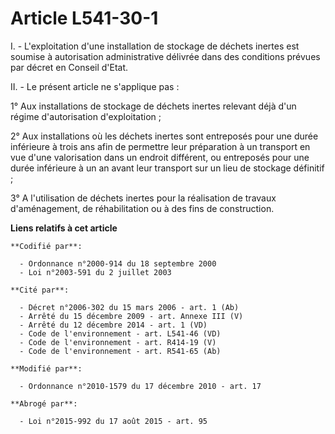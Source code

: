 # Article L541-30-1

I. - L'exploitation d'une installation de stockage de déchets inertes est soumise à autorisation administrative délivrée dans
des conditions prévues par décret en Conseil d'Etat.

II. - Le présent article ne s'applique pas :

1° Aux installations de stockage de déchets inertes relevant déjà d'un régime d'autorisation d'exploitation ;

2° Aux installations où les déchets inertes sont entreposés pour une durée inférieure à trois ans afin de permettre leur
préparation à un transport en vue d'une valorisation dans un endroit différent, ou entreposés pour une durée inférieure à un
an avant leur transport sur un lieu de stockage définitif ;

3° A l'utilisation de déchets inertes pour la réalisation de travaux d'aménagement, de réhabilitation ou à des fins de
construction.

**Liens relatifs à cet article**

	**Codifié par**:

	  - Ordonnance n°2000-914 du 18 septembre 2000
	  - Loi n°2003-591 du 2 juillet 2003

	**Cité par**:

	  - Décret n°2006-302 du 15 mars 2006 - art. 1 (Ab)
	  - Arrêté du 15 décembre 2009 - art. Annexe III (V)
	  - Arrêté du 12 décembre 2014 - art. 1 (VD)
	  - Code de l'environnement - art. L541-46 (VD)
	  - Code de l'environnement - art. R414-19 (V)
	  - Code de l'environnement - art. R541-65 (Ab)

	**Modifié par**:

	  - Ordonnance n°2010-1579 du 17 décembre 2010 - art. 17

	**Abrogé par**:

	  - Loi n°2015-992 du 17 août 2015 - art. 95
